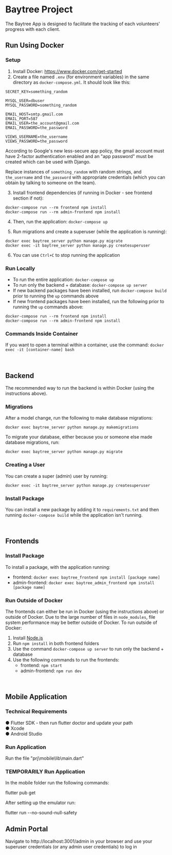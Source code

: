 # Baytree Project

The Baytree App is designed to facilitate the tracking of each volunteers' progress with each client.

## Run Using Docker

### Setup

1. Install Docker: https://www.docker.com/get-started
2. Create a file named `.env` (for environment variables) in the same directory as `docker-compose.yml`. It should look like this:

```
SECRET_KEY=something_random

MYSQL_USER=dbuser
MYSQL_PASSWORD=something_random

EMAIL_HOST=smtp.gmail.com
EMAIL_PORT=587
EMAIL_USER=the_account@gmail.com
EMAIL_PASSWORD=the_password

VIEWS_USERNAME=the_username
VIEWS_PASSWORD=the_password
```

According to Google's new less-secure app policy, the gmail account must have 2-factor authentication enabled and an "app password" must be created which can be used with Django.

Replace instances of `something_random` with random strings, and `the_username` and `the_password` with appropriate credentials (which you can obtain by talking to someone on the team).

3. Install frontend dependencies (if running in Docker - see frontend section if not):

```
docker-compose run --rm frontend npm install
docker-compose run --rm admin-frontend npm install
```

4. Then, run the application: `docker-compose up`

5. Run migrations and create a superuser (while the application is running):

```
docker exec baytree_server python manage.py migrate
docker exec -it baytree_server python manage.py createsuperuser
```

6. You can use `Ctrl+C` to stop running the application

### Run Locally

- To run the entire application: `docker-compose up`
- To run only the backend + database: `docker-compose up server`
- If new backend packages have been installed, run `docker-compose build` prior to running the `up` commands above
- If new frontend packages have been installed, run the following prior to running the `up` commands above:

```
docker-compose run --rm frontend npm install
docker-compose run --rm admin-frontend npm install
```

### Commands Inside Container

If you want to open a terminal within a container, use the command: `docker exec -it [container-name] bash`

<br>

## Backend

The recommended way to run the backend is within Docker (using the instructions above).

### Migrations

After a model change, run the following to make database migrations:

```
docker exec baytree_server python manage.py makemigrations
```

To migrate your database, either because you or someone else made database migrations, run:

```
docker exec baytree_server python manage.py migrate
```

### Creating a User

You can create a super (admin) user by running:

```
docker exec -it baytree_server python manage.py createsuperuser
```

### Install Package

You can install a new package by adding it to `requirements.txt` and then running `docker-compose build` while the application isn't running.

<br>

## Frontends

### Install Package

To install a package, with the application running:

- frontend: `docker exec baytree_frontend npm install [package name]`
- admin-frontend: `docker exec baytree_admin_frontend npm install [package name]`

### Run Outside of Docker

The frontends can either be run in Docker (using the instructions above) or outside of Docker. Due to the large number of files in `node_modules`, file system performance may be better outside of Docker. To run outside of Docker:

1. Install [Node.js](https://nodejs.org/en/)
2. Run `npm install` in both frontend folders
3. Use the command `docker-compose up server` to run only the backend + database
4. Use the following commands to run the frontends:
   - frontend: `npm start`
   - admin-frontend: `npm run dev`

<br>

## Mobile Application

### Technical Requirements

● Flutter SDK - then run flutter doctor and update your path <br>
● Xcode <br>
● Android Studio <br>

### Run Application

Run the file "prj\mobile\lib\main.dart"

### TEMPORARILY Run Application

In the mobile folder run the following commands:

flutter pub get

After setting up the emulator run:

flutter run --no-sound-null-safety

## Admin Portal

Navigate to http://localhost:3001/admin in your browser and use your superuser credentials (or any admin user credentials) to log in

